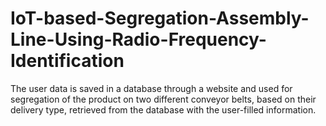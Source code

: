 # IoT-based-Segregation-Assembly-Line-Using-Radio-Frequency-Identification
The user data is saved in a database through a website and used for segregation of the product on two different conveyor belts, based on their delivery type, retrieved from the database with the user-filled information.
